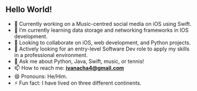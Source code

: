 ## Hello World!
- 🔭 Currently working on a Music-centred social media on iOS using Swift.
- 🌱 I’m currently learning data storage and networking frameworks in IOS development.
- 👯 Looking to collaborate on iOS, web development, and Python projects.
- 🤔 Actively looking for an entry-level Software Dev role to apply my skills in a professional environment.
- 💬 Ask me about Python, Java, Swift, music, or tennis!
- 📫 How to reach me: **ivanacha4@gmail.com**
- 😄 Pronouns: He/Him.
- ⚡ Fun fact: I have lived on three different continents.